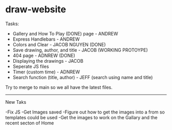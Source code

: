 # draw-website

Tasks:
- Gallery and How To Play (DONE) page - ANDREW
- Express Handlebars - ANDREW
- Colors and Clear - JACOB NGUYEN (DONE)
- Save drawing, author, and title - JACOB (WORKING PROTOYPE)
- 404 page - ADNREW (DONE)
- Displaying the drawings - JACOB
- Seperate JS files
- Timer (custom time) - ADNREW
- Search function (title, author) - JEFF (search using name and title)

Try to merge to main so we all have the latest files.



---------------------------------------------------------------------------------------------------------------------------------------
New Taks

-Fix JS
-Get Images saved
-Figure out how to get the images into a from so templates could be used
-Get the images to work on the Gallary and the recent secton of Home
